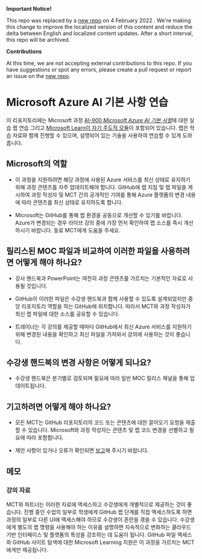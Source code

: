**Important Notice!**

This repo was replaced by a [new repo](https://github.com/MicrosoftLearning/AI-900-AIFundamentals.ko-KR) on 4 February 2022 . We're making this change to improve the localized version of this content and reduce the delta between English and localized content updates. 
After a short interval, this repo will be archived.

**Contributions**

At this time, we are not accepting external contributions to this repo. If you have suggestions or spot any errors, please create a pull request or report an issue on the [new repo](https://github.com/MicrosoftLearning/AI-900-AIFundamentals.ko-KR).
# Microsoft Azure AI 기본 사항 연습

이 리포지토리에는 Microsoft 과정 [AI-900 *Microsoft Azure AI 기본 사항*](https://docs.microsoft.com/ko-kr/learn/certifications/courses/ai-900t00)에 대한 실습 랩 연습 그리고 [Microsoft Learn이 자기 주도적 모듈](https://docs.microsoft.com/learn/certifications/azure-ai-fundamentals)이 포함되어 있습니다. 랩은 학습 자료와 함께 진행할 수 있으며, 설명되어 있는 기술을 사용하여 연습할 수 있게 도와줍니다. 

## Microsoft의 역할

- 이 과정을 지원하려면 해당 과정에 사용된 Azure 서비스를 최신 상태로 유지하기 위해 과정 콘텐츠를 자주 업데이트해야 합니다.  GitHub에 랩 지침 및 랩 파일을 게시하여 과정 작성자 및 MCT 간의 공개적인 기여를 통해 Azure 플랫폼의 변경 내용에 따라 콘텐츠를 최신 상태로 유지하도록 합니다.

- Microsoft는 GitHub를 통해 랩 환경을 공동으로 개선할 수 있기를 바랍니다. Azure가 변경되는 경우 라이브 강의 중에 가장 먼저 확인하여 랩 소스를 즉시 개선하시기 바랍니다.  동료 MCT에게 도움을 주세요.

## 릴리스된 MOC 파일과 비교하여 이러한 파일을 사용하려면 어떻게 해야 하나요?

- 강사 핸드북과 PowerPoint는 여전히 과정 콘텐츠를 가르치는 기본적인 자료로 사용될 것입니다.

- GitHub의 이러한 파일은 수강생 핸드북과 함께 사용할 수 있도록 설계되었지만 중앙 리포지토리 역할을 하는 GitHub에 위치합니다. 따라서 MCT와 과정 작성자가 최신 랩 파일에 대한 소스를 공유할 수 있습니다.

- 트레이너는 각 강의를 제공할 때마다 GitHub에서 최신 Azure 서비스를 지원하기 위해 변경된 내용을 확인하고 최신 파일을 가져와서 강의에 사용하는 것이 좋습니다.

## 수강생 핸드북의 변경 사항은 어떻게 되나요?

- 수강생 핸드북은 분기별로 검토되며 필요에 따라 일반 MOC 릴리스 채널을 통해 업데이트됩니다.

## 기고하려면 어떻게 해야 하나요?

- 모든 MCT는 GitHub 리포지토리의 코드 또는 콘텐츠에 대한 끌어오기 요청을 제출할 수 있습니다. Microsoft와 과정 작성자는 콘텐츠 및 랩 코드 변경을 선별하고 필요에 따라 포함합니다.

- 제안 사항이 있거나 오류가 확인되면 [보고](https://docs.microsoft.com/learn/support/troubleshooting#report-feedback)해 주시기 바랍니다.

## 메모 

### 강의 자료

MCT와 파트너는 이러한 자료에 액세스하고 수강생에게 개별적으로 제공하는 것이 좋습니다.  진행 중인 수업의 일부로 학생에게 GitHub 랩 단계를 직접 액세스하도록 하면 과정의 일부로 다른 UI에 액세스해야 하므로 수강생이 혼란을 겪을 수 있습니다. 수강생에게 별도의 랩 명령을 사용해야 하는 이유를 설명하면 지속적으로 변화하는 클라우드 기반 인터페이스 및 플랫폼의 특성을 강조하는 데 도움이 됩니다. GitHub 파일 액세스와 GitHub 사이트 탐색에 대한 Microsoft Learning 지원은 이 과정을 가르치는 MCT에게만 제공됩니다.
